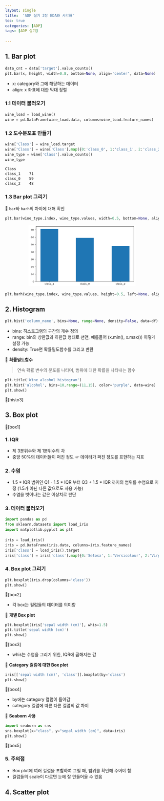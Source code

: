 ```yaml
---
layout: single
title:  'ADP 실기 2장 EDA와 시각화'
toc: true
categories: [ADP]
tags: [ADP 실기]

---
```


## 1. Bar plot

````python
data_cnt = data['target'].value_counts()
plt.bar(x, height, width=0.8, bottom=None, align='center', data=None)
````

- x: category와 그에 해당하는 데이터
- align: x 좌표에 대한 막대 정렬

### 1.1 데이터 불러오기

````python
wine_load = load_wine()
wine = pd.DataFrame(wine_load.data, columns=wine_load.feature_names)
````

### 1.2 도수분포표 만들기

````python
wine['Class'] = wine_load.target
wine['Class'] = wine['Class'].map({0:'class_0', 1:'class_1', 2:'class_2'})
wine_type = wine['Class'].value_counts()
wine_type
````

````
Class
class_1    71
class_0    59
class_2    48
````

### 1.3 Bar plot 그리기

📌 `bar`와 `barh`의 차이에 대해 확인 

````python
plt.bar(wine_type.index, wine_type.values, width=0.5, bottom=None, align='center')
````

<p align="center"><img src="https://github.com/sigirace/page-images/blob/main/adp/eda/histo1.png?raw=true" width="350" height="200"></p>

````python
plt.barh(wine_type.index, wine_type.values, height=0.5, left=None, align='edge')
````

## 2. Histogram

````python
plt.hist('column_name', bins=None, range=None, density=False, data=df)
````

- bins: 히스토그램의 구간의 개수 정의
- range: bin의 상한값과 하한값 형태로 선언, 예를들어 (x.min(), x.max()) 이렇게 설정 가능
- density: True면 확률밀도함수를 그리고 반환

👀 **확률밀도함수**

> 연속 확률 변수의 분포를 나타며, 범위에 대한 확률을 나타내는 함수

````python
plt.title('Wine alcohol histogram')
plt.hist('alcohol', bins=10,range=(11,15), color='purple', data=wine)
plt.show()
````

🤪[histo3]

## 3. Box plot

🤪[box1]

### 1. IQR

- 제 3분위수와 제 1분위수의 차
- 중앙 50%의 데이터들이 퍼진 정도 ☞ 데이터가 퍼진 정도를 표현하는 지표

### 2. 수염

- 1.5 * IQR 범위인 Q1 - 1.5 * IQR 부터 Q3 + 1.5 * IQR 까지의 범위를 수염으로 지정 (1.5가 아닌 다른 값으로도 사용 가능)
- 수염을 벗어나는 값은 이상치로 판단

### 3. 데이터 불러오기

````python
import pandas as pd
from sklearn.datasets import load_iris
import matplotlib.pyplot as plt

iris = load_iris()
iris = pd.DataFrame(iris.data, columns=iris.feature_names)
iris['class'] = load_iris().target
iris['class'] = iris['class'].map({0:'Setosa', 1:'Versicolour', 2:'Virginica'})
````

### 4. Box plot 그리기

````python
plt.boxplot(iris.drop(columns='class'))
plt.show()
````

🤪[box2]

- 각 box는 컬럼들의 데이터를 의미함

📌 **개별 Box plot**

````python
plt.boxplot(iris['sepal width (cm)'], whis=1.5)
plt.title('sepal width (cm)')
plt.show()
````

🤪[box3]

- whis는 수염을 그리기 위한, IQR에 곱해지는 값

📌 **Category 컬럼에 대한 Box plot**

````python
iris[['sepal width (cm)', 'class']].boxplot(by='class')
plt.show()
````

🤪[box4]

- by에는 category 컬럼이 들어감
- category 컬럼에 따른 다른 컬럼의 값 차이

📌 **Seaborn 사용**

````python
import seaborn as sns
sns.boxplot(x="class", y="sepal width (cm)", data=iris)
plt.show()
````

🤪[box5] 

### 5. 주의점

- Box plot에 여러 컬럼을 포함하여 그릴 때, 범위를 확인해 주어야 함
- 컬럼들의 scale이 다르면 눈에 잘 안들어올 수 있음

## 4. Scatter plot

